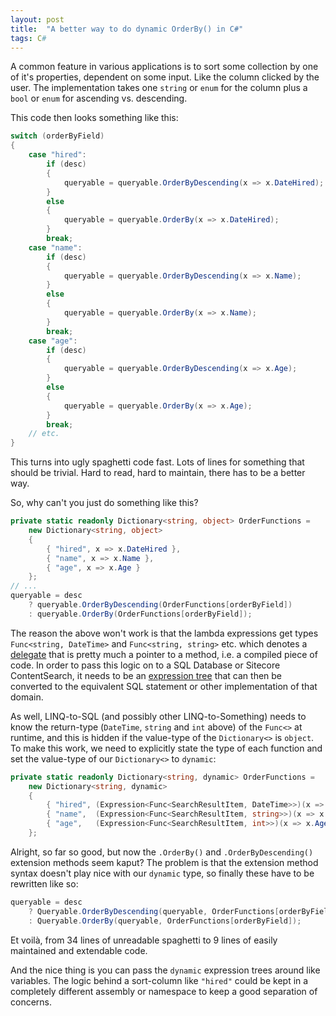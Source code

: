 ```yaml
---
layout: post
title:  "A better way to do dynamic OrderBy() in C#"
tags: C#
---
```


A common feature in various applications is to sort some collection by one of it's properties, dependent on some input. Like the column clicked by the user. The implementation takes one `string` or `enum` for the column plus a `bool` or `enum` for ascending vs. descending.

This code then looks something like this:

```c#
switch (orderByField)
{
	case "hired":
		if (desc)
		{
			queryable = queryable.OrderByDescending(x => x.DateHired);
		}
		else
		{
			queryable = queryable.OrderBy(x => x.DateHired);
		}
		break;
	case "name":
		if (desc)
		{
			queryable = queryable.OrderByDescending(x => x.Name);
		}
		else
		{
			queryable = queryable.OrderBy(x => x.Name);
		}
		break;
	case "age":
		if (desc)
		{
			queryable = queryable.OrderByDescending(x => x.Age);
		}
		else
		{
			queryable = queryable.OrderBy(x => x.Age);
		}
		break;
	// etc.
}
```

This turns into ugly spaghetti code fast. Lots of lines for something that should be trivial. Hard to read, hard to maintain, there has to be a better way.

So, why can't you just do something like this?

```c#
private static readonly Dictionary<string, object> OrderFunctions =
	new Dictionary<string, object>
	{
		{ "hired", x => x.DateHired },
		{ "name", x => x.Name },
		{ "age", x => x.Age }
	};
// ...
queryable = desc
	? queryable.OrderByDescending(OrderFunctions[orderByField])
	: queryable.OrderBy(OrderFunctions[orderByField]);
```

The reason the above won't work is that the lambda expressions get types `Func<string, DateTime>` and `Func<string, string>` etc. which denotes a [delegate](https://docs.microsoft.com/en-us/dotnet/api/system.func-2?view=netframework-4.8) that is pretty much a pointer to a method, i.e. a compiled piece of code. In order to pass this logic on to a SQL Database or Sitecore ContentSearch, it needs to be an [expression tree](https://docs.microsoft.com/en-us/dotnet/csharp/programming-guide/concepts/expression-trees/) that can then be converted to the equivalent SQL statement or other implementation of that domain.

As well, LINQ-to-SQL (and possibly other LINQ-to-Something) needs to know the return-type (`DateTime`, `string` and `int` above) of the `Func<>` at runtime, and this is hidden if the value-type of the `Dictionary<>` is `object`. To make this work, we need to explicitly state the type of each function and set the value-type of our `Dictionary<>` to `dynamic`:

```c#
private static readonly Dictionary<string, dynamic> OrderFunctions =
	new Dictionary<string, dynamic>
	{
		{ "hired", (Expression<Func<SearchResultItem, DateTime>>)(x => x.DateHired) },
		{ "name",  (Expression<Func<SearchResultItem, string>>)(x => x.Name) },
		{ "age",   (Expression<Func<SearchResultItem, int>>)(x => x.Age) }
	};
```

Alright, so far so good, but now the `.OrderBy()` and `.OrderByDescending()` extension methods seem kaput? The problem is that the extension method syntax doesn't play nice with our `dynamic` type, so finally these have to be rewritten like so:

```c#
queryable = desc
	? Queryable.OrderByDescending(queryable, OrderFunctions[orderByField])
	: Queryable.OrderBy(queryable, OrderFunctions[orderByField]);
```

Et voilà, from 34 lines of unreadable spaghetti to 9 lines of easily maintained and extendable code.

And the nice thing is you can pass the `dynamic` expression trees around like variables. The logic behind a sort-column like `"hired"` could be kept in a completely different assembly or namespace to keep a good separation of concerns.